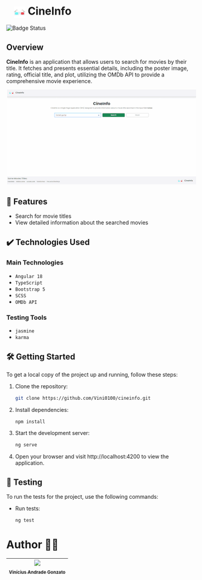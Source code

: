 # <img src="public/icons/logotype.svg" alt="Logotype" style="margin-left: 20px; vertical-align: middle; width: 30px" /> CineInfo

![Badge Status](http://img.shields.io/static/v1?label=STATUS&message=FINISH&color=GREEN&style=for-the-badge)

## Overview

<b>CineInfo</b> is an application that allows users to search for movies by their title. It fetches and presents essential details, including the poster image, rating, official title, and plot, utilizing the OMDb API to provide a comprehensive movie experience.

<div align="center">
  <img src="./public/appGif.gif" alt="Project demonstration">
</div>

## 🔨 Features

- Search for movie titles
- View detailed information about the searched movies

## ✔️ Technologies Used

### Main Technologies

- `Angular 18`
- `TypeScript`
- `Bootstrap 5`
- `SCSS`
- `OMDb API`

### Testing Tools

- `jasmine`
- `karma`

## 🛠️ Getting Started

To get a local copy of the project up and running, follow these steps:

1. Clone the repository:

   ```bash
   git clone https://github.com/Vini0100/cineinfo.git
   ```

2. Install dependencies:

   ```bash
   npm install
   ```

3. Start the development server:

   ```bash
   ng serve
   ```

4. Open your browser and visit http://localhost:4200 to view the application.

## 🧪 Testing

To run the tests for the project, use the following commands:

- Run tests:

  ```bash
  ng test
  ```

# Author 👨‍💻

| [<img loading="lazy" src="https://avatars.githubusercontent.com/u/126361791?v=4" width=115><br><sub>Vinícius Andrade Gonzato</sub>](https://github.com/Vini0100) |
| :--------------------------------------------------------------------------------------------------------------------------------------------------------------: |
